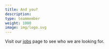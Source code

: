 ```yaml
---
title: And you?
description:
type: teammember
weight: 1000
image: img/logo.svg
---
```

Visit our [jobs](/jobs/) page to see who we are looking for.
